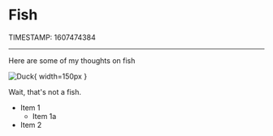 # Fish
TIMESTAMP: 1607474384

---

Here are some of my thoughts on fish

![Duck](duck.png){ width=150px }

Wait, that's not a fish.

* Item 1
    * Item 1a
* Item 2
